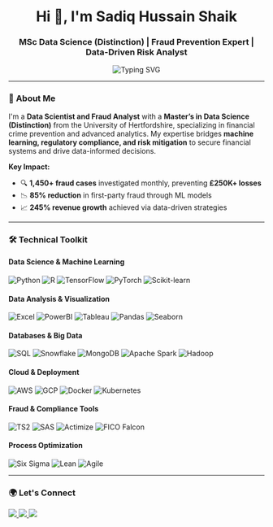 <h1 align="center">Hi 👋, I'm Sadiq Hussain Shaik</h1>
<h3 align="center">MSc Data Science (Distinction) | Fraud Prevention Expert | Data-Driven Risk Analyst</h3>

<div align="center">
  <img src="https://readme-typing-svg.demolab.com?font=Fira+Code&pause=1000&color=22D3EE&center=true&vCenter=true&width=435&lines=Fraud+Analyst;Data+Scientist;Machine+Learning+Engineer" alt="Typing SVG" />
</div>

---

### 🚀 **About Me**
I'm a **Data Scientist and Fraud Analyst** with a **Master’s in Data Science (Distinction)** from the University of Hertfordshire, specializing in financial crime prevention and advanced analytics. My expertise bridges **machine learning, regulatory compliance, and risk mitigation** to secure financial systems and drive data-informed decisions.

**Key Impact:**
- 🔍 **1,450+ fraud cases** investigated monthly, preventing **£250K+ losses**
- 📉 **85% reduction** in first-party fraud through ML models
- 📈 **245% revenue growth** achieved via data-driven strategies

---

### 🛠️ **Technical Toolkit**
#### **Data Science & Machine Learning**
![Python](https://img.shields.io/badge/Python-3776AB?style=for-the-badge&logo=python&logoColor=white)
![R](https://img.shields.io/badge/R-276DC3?style=for-the-badge&logo=r&logoColor=white)
![TensorFlow](https://img.shields.io/badge/TensorFlow-FF6F00?style=for-the-badge&logo=tensorflow&logoColor=white)
![PyTorch](https://img.shields.io/badge/PyTorch-EE4C2C?style=for-the-badge&logo=pytorch&logoColor=white)
![Scikit-learn](https://img.shields.io/badge/ScikitLearn-F7931E?style=for-the-badge&logo=scikitlearn&logoColor=white)

#### **Data Analysis & Visualization**
![Excel](https://img.shields.io/badge/Excel-217346?style=for-the-badge&logo=microsoftexcel&logoColor=white)
![PowerBI](https://img.shields.io/badge/PowerBI-F2C811?style=for-the-badge&logo=powerbi&logoColor=black)
![Tableau](https://img.shields.io/badge/Tableau-E97627?style=for-the-badge&logo=tableau&logoColor=white)
![Pandas](https://img.shields.io/badge/Pandas-150458?style=for-the-badge&logo=pandas&logoColor=white)
![Seaborn](https://img.shields.io/badge/Seaborn-5C8DBC?style=for-the-badge&logo=python&logoColor=white)

#### **Databases & Big Data**
![SQL](https://img.shields.io/badge/SQL-4479A1?style=for-the-badge&logo=mysql&logoColor=white)
![Snowflake](https://img.shields.io/badge/Snowflake-29B5E8?style=for-the-badge&logo=snowflake&logoColor=white)
![MongoDB](https://img.shields.io/badge/MongoDB-47A248?style=for-the-badge&logo=mongodb&logoColor=white)
![Apache Spark](https://img.shields.io/badge/Spark-E25A1C?style=for-the-badge&logo=apachespark&logoColor=white)
![Hadoop](https://img.shields.io/badge/Hadoop-66CCFF?style=for-the-badge&logo=apachehadoop&logoColor=black)

#### **Cloud & Deployment**
![AWS](https://img.shields.io/badge/AWS-232F3E?style=for-the-badge&logo=amazonaws&logoColor=white)
![GCP](https://img.shields.io/badge/GCP-4285F4?style=for-the-badge&logo=googlecloud&logoColor=white)
![Docker](https://img.shields.io/badge/Docker-2496ED?style=for-the-badge&logo=docker&logoColor=white)
![Kubernetes](https://img.shields.io/badge/Kubernetes-326CE5?style=for-the-badge&logo=kubernetes&logoColor=white)

#### **Fraud & Compliance Tools**
![TS2](https://img.shields.io/badge/TS2-0078D7?style=for-the-badge)
![SAS](https://img.shields.io/badge/SAS-0078D7?style=for-the-badge&logo=sas&logoColor=white)
![Actimize](https://img.shields.io/badge/Actimize-0078D7?style=for-the-badge)
![FICO Falcon](https://img.shields.io/badge/FICO_Falcon-0078D7?style=for-the-badge)

#### **Process Optimization**
![Six Sigma](https://img.shields.io/badge/Six_Sigma-0095D5?style=for-the-badge&logo=sixsigma&logoColor=white)
![Lean](https://img.shields.io/badge/Lean-FF5722?style=for-the-badge)
![Agile](https://img.shields.io/badge/Agile-0095D5?style=for-the-badge&logo=agile&logoColor=white)

---

### 🌍 **Let's Connect**
<p align="left">
  <a href="https://www.linkedin.com/in/sadiq-hussain-670375a9" target="_blank">
    <img src="https://img.shields.io/badge/LinkedIn-0077B5?style=for-the-badge&logo=linkedin&logoColor=white"/>
  </a>
  <a href="mailto:shaiksadiqhussain@yahoo.com">
    <img src="https://img.shields.io/badge/Email-D14836?style=for-the-badge&logo=gmail&logoColor=white"/>
  </a>
  <a href="https://instagram.com/1sadiq.hussain">
    <img src="https://img.shields.io/badge/Instagram-E4405F?style=for-the-badge&logo=instagram&logoColor=white"/>
  </a>
</p>
